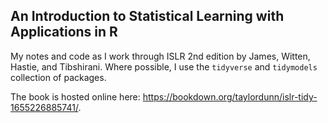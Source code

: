 ## An Introduction to Statistical Learning  with Applications in R

My notes and code as I work through ISLR 2nd edition by James, Witten, Hastie, and Tibshirani.
Where possible, I use the `tidyverse` and `tidymodels` collection of packages.

The book is hosted online here: https://bookdown.org/taylordunn/islr-tidy-1655226885741/.
